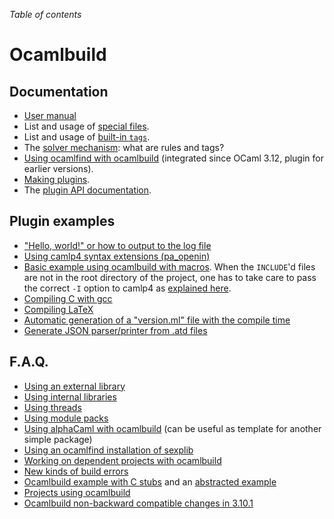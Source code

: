 <!-- ((! set title Ocamlbuild !)) ((! set learn !)) -->

*Table of contents*

# Ocamlbuild
## Documentation

+ [User manual](http://gallium.inria.fr/~pouillar/ocamlbuild/ocamlbuild-user-guide.html)
+ List and usage of [special files](Special_files.html).
+ List and usage of [built-in `tags`](Tags.html).
+ The [solver mechanism](Solver_mechanism.html): what are rules
  and tags?
+ [Using ocamlfind with
  ocamlbuild](Using_ocamlfind_with_ocamlbuild.html) (integrated
  since OCaml 3.12, plugin for earlier versions).
+ [Making plugins](Making_plugins.html).
+ The [plugin API
  documentation](http://gallium.inria.fr/~pouillar/ocamlbuild/html/Signatures.PLUGIN.html).


## Plugin examples

+ ["Hello, world!" or how to output to the log
  file](Ocamlbuild__Hello__world___or_how_to_output_to_the_log_file.html)
+ [Using camlp4 syntax extensions
  (pa_openin)](A_plugin_for_camlp4_syntax_extension__pa_openin_.html)
+ [Basic example using ocamlbuild with
  macros](http://caml.inria.fr/mantis/bug_view_page.php?bug_id=5162).
  When the `INCLUDE`'d files are not in the root directory of the
  project, one has to take care to pass the correct `-I` option to
  camlp4 as [explained here](Ocamlbuild_macros.html).
+ [Compiling C with gcc](Compiling_C_with_gcc.html)
+ [Compiling LaTeX](A_plugin_example_for_compiling_LaTeX.html)
+ [Automatic generation of a "version.ml" file with the compile
  time](Automatic_Version_Generation.html)
+ [Generate JSON parser/printer from .atd
  files](A_plugin_example_for_compiling_Json_printer_parser_from__atd_file_with_atdgen.html)


## F.A.Q.
+ [Using an external library](Using_an_external_library.html)
+ [Using internal libraries](Using_internal_libraries.html)
+ [Using threads](Using_threads.html)
+ [Using module packs](Ocamlbuild_and_module_packs.html)
+ [Using alphaCaml with ocamlbuild](Using_alphaCaml_with_ocamlbuild.html)
  (can be useful as template for another simple package)
+ [Using an ocamlfind installation of
  sexplib](Using_an_ocamlfind_installation_of_sexplib.html)
+ [Working on dependent projects with
  ocamlbuild](Working_on_dependent_projects_with_ocamlbuild.html)
+ [New kinds of build errors](New_kinds_of_build_errors.html)
+ [Ocamlbuild example with C
  stubs](Ocamlbuild_example_with_C_stubs.html) and an
  [abstracted example](C_stub_functions.html)
+ [Projects using ocamlbuild](Projects_using_ocamlbuild.html)
+ [Ocamlbuild non-backward compatible changes in
  3.10.1](Ocamlbuild_non_backward_compatible_changes_in_3_10_1.html)

